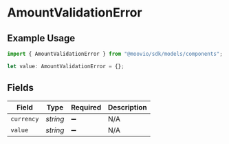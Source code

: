 # AmountValidationError

## Example Usage

```typescript
import { AmountValidationError } from "@moovio/sdk/models/components";

let value: AmountValidationError = {};
```

## Fields

| Field              | Type               | Required           | Description        |
| ------------------ | ------------------ | ------------------ | ------------------ |
| `currency`         | *string*           | :heavy_minus_sign: | N/A                |
| `value`            | *string*           | :heavy_minus_sign: | N/A                |